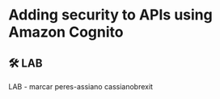 # Adding security to APIs using Amazon Cognito


## 🛠 LAB


LAB - marcar peres-assiano
cassianobrexit